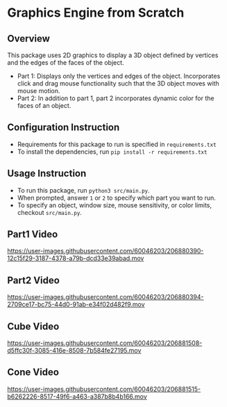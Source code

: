 # Graphics Engine from Scratch

## Overview
This package uses 2D graphics to display a 3D object defined by vertices and the edges of the faces of the object. 
 - Part 1: Displays only the vertices and edges of the object. Incorporates click and drag mouse functionality such that the 3D object moves with mouse motion. 
 - Part 2: In addition to part 1, part 2 incorporates dynamic color for the faces of an object. 

## Configuration Instruction
 - Requirements for this package to run is specified in `requirements.txt`
 - To install the dependencies, run `pip install -r requirements.txt`

## Usage Instruction
 - To run this package, run `python3 src/main.py`.
 - When prompted, answer `1` or `2` to specify which part you want to run.
 - To specify an object, window size, mouse sensitivity, or color limits, checkout `src/main.py`.



## Part1 Video

https://user-images.githubusercontent.com/60046203/206880390-12c15f29-3187-4378-a79b-dcd33e39abad.mov

## Part2 Video

https://user-images.githubusercontent.com/60046203/206880394-2709ce17-bc75-44d0-91ab-e34f02d482f9.mov

## Cube Video

https://user-images.githubusercontent.com/60046203/206881508-d5ffc30f-3085-416e-8508-7b584fe27195.mov

## Cone Video

https://user-images.githubusercontent.com/60046203/206881515-b6262226-8517-49f6-a463-a387b8b4b166.mov
